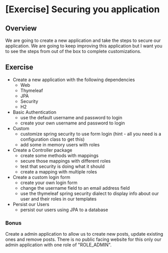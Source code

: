 # [Exercise] Securing you application
## Overview

We are going to create a new application and take the steps to secure our application. We are going to keep improving this application but I want you to see the steps from out of the box to complete customizations.

## Exercise

* Create a new application with the following dependencies
  * Web
  * Thymeleaf
  * JPA
  * Security
  * H2
* Basic Authentication
  * use the default username and password to login
  * create your own username and password to login
* Custom
  * customize spring security to use form login (hint - all you need is a configuration class to get this)
  * add some in memory users with roles
* Create a Controller package
  * create some methods with mappings
  * secure those mappings with different roles
  * test that security is doing what it should
  * create a mapping with multiple roles
* Create a custom login form
  * create your own login form
  * change the username field to an email address field
  * use the thymeleaf spring security dialect to display info about our user and their roles in our templates
* Persist our Users
  * persist our users using JPA to a database

### Bonus
  
Create a admin application to allow us to create new posts, update existing ones and remove posts. There is no public facing website for this only our admin application with one role of "ROLE_ADMIN".